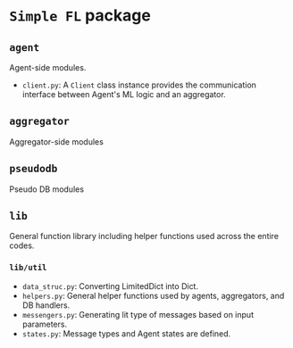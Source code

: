 # ```Simple FL``` package

## ```agent```
Agent-side modules.

- ```client.py```: A ```Client``` class instance provides the communication interface between Agent's ML logic and an aggregator.


## ```aggregator```
Aggregator-side modules

## ```pseudodb```
Pseudo DB modules


## ```lib```
General function library including helper functions used across the entire codes.

### ```lib/util```
- ```data_struc.py```: Converting LimitedDict into Dict.
- ```helpers.py```: General helper functions used by agents, aggregators, and DB handlers.
- ```messengers.py```: Generating lit type of messages based on input parameters.
- ```states.py```: Message types and Agent states are defined.
